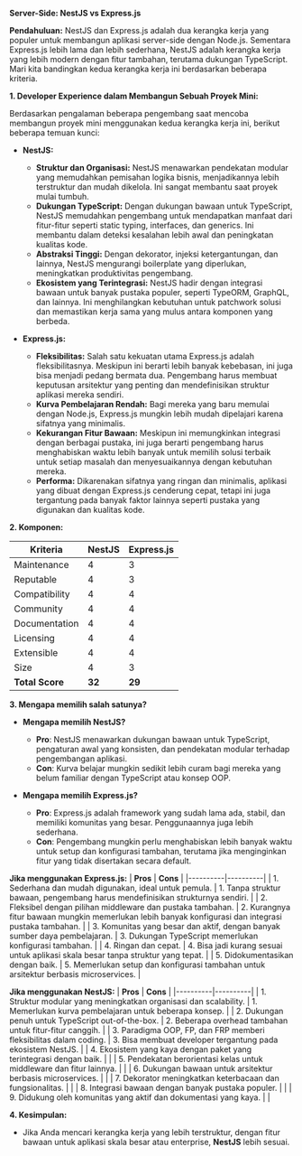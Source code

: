 **Server-Side: NestJS vs Express.js**

**Pendahuluan:**
NestJS dan Express.js adalah dua kerangka kerja yang populer untuk membangun aplikasi server-side dengan Node.js. Sementara Express.js lebih lama dan lebih sederhana, NestJS adalah kerangka kerja yang lebih modern dengan fitur tambahan, terutama dukungan TypeScript. Mari kita bandingkan kedua kerangka kerja ini berdasarkan beberapa kriteria.

**1. Developer Experience dalam Membangun Sebuah Proyek Mini:**

Berdasarkan pengalaman beberapa pengembang saat mencoba membangun proyek mini menggunakan kedua kerangka kerja ini, berikut beberapa temuan kunci:

- **NestJS:**
  - **Struktur dan Organisasi:** NestJS menawarkan pendekatan modular yang memudahkan pemisahan logika bisnis, menjadikannya lebih terstruktur dan mudah dikelola. Ini sangat membantu saat proyek mulai tumbuh.
  - **Dukungan TypeScript:** Dengan dukungan bawaan untuk TypeScript, NestJS memudahkan pengembang untuk mendapatkan manfaat dari fitur-fitur seperti static typing, interfaces, dan generics. Ini membantu dalam deteksi kesalahan lebih awal dan peningkatan kualitas kode.
  - **Abstraksi Tinggi:** Dengan dekorator, injeksi ketergantungan, dan lainnya, NestJS mengurangi boilerplate yang diperlukan, meningkatkan produktivitas pengembang.
  - **Ekosistem yang Terintegrasi:** NestJS hadir dengan integrasi bawaan untuk banyak pustaka populer, seperti TypeORM, GraphQL, dan lainnya. Ini menghilangkan kebutuhan untuk patchwork solusi dan memastikan kerja sama yang mulus antara komponen yang berbeda.

- **Express.js:**
  - **Fleksibilitas:** Salah satu kekuatan utama Express.js adalah fleksibilitasnya. Meskipun ini berarti lebih banyak kebebasan, ini juga bisa menjadi pedang bermata dua. Pengembang harus membuat keputusan arsitektur yang penting dan mendefinisikan struktur aplikasi mereka sendiri.
  - **Kurva Pembelajaran Rendah:** Bagi mereka yang baru memulai dengan Node.js, Express.js mungkin lebih mudah dipelajari karena sifatnya yang minimalis.
  - **Kekurangan Fitur Bawaan:** Meskipun ini memungkinkan integrasi dengan berbagai pustaka, ini juga berarti pengembang harus menghabiskan waktu lebih banyak untuk memilih solusi terbaik untuk setiap masalah dan menyesuaikannya dengan kebutuhan mereka.
  - **Performa:** Dikarenakan sifatnya yang ringan dan minimalis, aplikasi yang dibuat dengan Express.js cenderung cepat, tetapi ini juga tergantung pada banyak faktor lainnya seperti pustaka yang digunakan dan kualitas kode.


**2. Komponen:**

| Kriteria          | NestJS   | Express.js |
|-------------------|----------|------------|
| Maintenance       | 4        | 3          |
| Reputable         | 4        | 3          |
| Compatibility     | 4        | 4          |
| Community         | 4        | 4          |
| Documentation     | 4        | 4          |
| Licensing         | 4        | 4          |
| Extensible        | 4        | 4          |
| Size              | 4        | 3          |
| **Total Score**       | **32**       | **29**       |



**3. Mengapa memilih salah satunya?**

- **Mengapa memilih NestJS?**
  - **Pro**: NestJS menawarkan dukungan bawaan untuk TypeScript, pengaturan awal yang konsisten, dan pendekatan modular terhadap pengembangan aplikasi.
  - **Con**: Kurva belajar mungkin sedikit lebih curam bagi mereka yang belum familiar dengan TypeScript atau konsep OOP.
  
- **Mengapa memilih Express.js?**
  - **Pro**: Express.js adalah framework yang sudah lama ada, stabil, dan memiliki komunitas yang besar. Penggunaannya juga lebih sederhana.
  - **Con**: Pengembang mungkin perlu menghabiskan lebih banyak waktu untuk setup dan konfigurasi tambahan, terutama jika menginginkan fitur yang tidak disertakan secara default.

 



**Jika menggunakan Express.js:**
| **Pros** | **Cons** |
|----------|----------|
| 1. Sederhana dan mudah digunakan, ideal untuk pemula. | 1. Tanpa struktur bawaan, pengembang harus mendefinisikan strukturnya sendiri. |
| 2. Fleksibel dengan pilihan middleware dan pustaka tambahan. | 2. Kurangnya fitur bawaan mungkin memerlukan lebih banyak konfigurasi dan integrasi pustaka tambahan. |
| 3. Komunitas yang besar dan aktif, dengan banyak sumber daya pembelajaran. | 3. Dukungan TypeScript memerlukan konfigurasi tambahan. |
| 4. Ringan dan cepat. | 4. Bisa jadi kurang sesuai untuk aplikasi skala besar tanpa struktur yang tepat. |
| 5. Didokumentasikan dengan baik. | 5. Memerlukan setup dan konfigurasi tambahan untuk arsitektur berbasis microservices. |

**Jika menggunakan NestJS:**
| **Pros** | **Cons** |
|----------|----------|
| 1. Struktur modular yang meningkatkan organisasi dan scalability. | 1. Memerlukan kurva pembelajaran untuk beberapa konsep. |
| 2. Dukungan penuh untuk TypeScript out-of-the-box. | 2. Beberapa overhead tambahan untuk fitur-fitur canggih. |
| 3. Paradigma OOP, FP, dan FRP memberi fleksibilitas dalam coding. | 3. Bisa membuat developer tergantung pada ekosistem NestJS. |
| 4. Ekosistem yang kaya dengan paket yang terintegrasi dengan baik. |  |
| 5. Pendekatan berorientasi kelas untuk middleware dan fitur lainnya. |  |
| 6. Dukungan bawaan untuk arsitektur berbasis microservices. |  |
| 7. Dekorator meningkatkan keterbacaan dan fungsionalitas. |  |
| 8. Integrasi bawaan dengan banyak pustaka populer. |  |
| 9. Didukung oleh komunitas yang aktif dan dokumentasi yang kaya. |  |


**4. Kesimpulan:**

- Jika Anda mencari kerangka kerja yang lebih terstruktur, dengan fitur bawaan untuk aplikasi skala besar atau enterprise, **NestJS** lebih sesuai.


